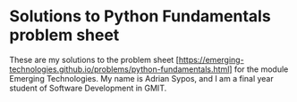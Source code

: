 # Solutions to Python Fundamentals problem sheet
These are my solutions to the problem sheet [https://emerging-technologies.github.io/problems/python-fundamentals.html] for the module Emerging Technologies.
My name is Adrian Sypos, and I am a final year student of Software Development in GMIT.